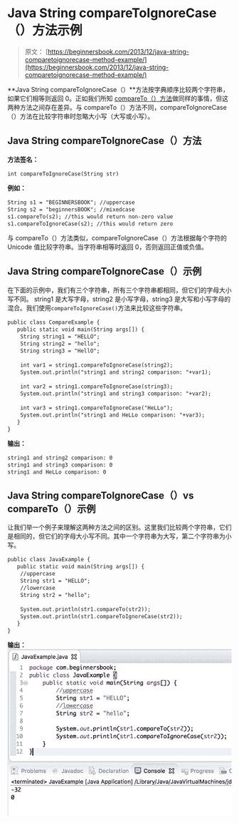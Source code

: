 # Java String compareToIgnoreCase（）方法示例

> 原文： [https://beginnersbook.com/2013/12/java-string-comparetoignorecase-method-example/](https://beginnersbook.com/2013/12/java-string-comparetoignorecase-method-example/)

**Java String compareToIgnoreCase（）**方法按字典顺序比较两个字符串，如果它们相等则返回 0。正如我们所知 [compareTo（）方法](https://beginnersbook.com/2013/12/java-string-compareto-method-example/)做同样的事情，但这两种方法之间存在差异。与 compareTo（）方法不同，compareToIgnoreCase（）方法在比较字符串时忽略大小写（大写或小写）。

## Java String compareToIgnoreCase（）方法

**方法签名：**

```
int compareToIgnoreCase(String str)
```

**例如：**

```
String s1 = "BEGINNERSBOOK"; //uppercase
String s2 = "beginnersBOOK"; //mixedcase
s1.compareTo(s2); //this would return non-zero value
s1.compareToIgnoreCase(s2); //this would return zero

```

与 compareTo（）方法类似，compareToIgnoreCase（）方法根据每个字符的 Unicode 值比较字符串。当字符串相等时返回 0，否则返回正值或负值。

## Java String compareToIgnoreCase（）示例

在下面的示例中，我们有三个字符串，所有三个字符串都相同，但它们的字母大小写不同。 string1 是大写字母，string2 是小写字母，string3 是大写和小写字母的混合。我们使用`compareToIgnoreCase()`方法来比较这些字符串。

```
public class CompareExample {
   public static void main(String args[]) {
	String string1 = "HELLO";
	String string2 = "hello";
	String string3 = "HellO";

	int var1 = string1.compareToIgnoreCase(string2);
	System.out.println("string1 and string2 comparison: "+var1);

	int var2 = string1.compareToIgnoreCase(string3);
	System.out.println("string1 and string3 comparison: "+var2);

	int var3 = string1.compareToIgnoreCase("HeLLo");
	System.out.println("string1 and HeLLo comparison: "+var3);
   }
}
```

**输出：**

```
string1 and string2 comparison: 0
string1 and string3 comparison: 0
string1 and HeLLo comparison: 0
```

## Java String compareToIgnoreCase（）vs compareTo（）示例

让我们举一个例子来理解这两种方法之间的区别。这里我们比较两个字符串，它们是相同的，但它们的字母大小写不同。其中一个字符串为大写，第二个字符串为小写。

```
public class JavaExample {
   public static void main(String args[]) {
	//uppercase
	String str1 = "HELLO";
	//lowercase
	String str2 = "hello";

	System.out.println(str1.compareTo(str2));
	System.out.println(str1.compareToIgnoreCase(str2));
   }
}
```

**输出：**
![Java String compareToIgnoreCase method example](img/034e32e5ab9c9b9aacb93aaec3dd40da.jpg)